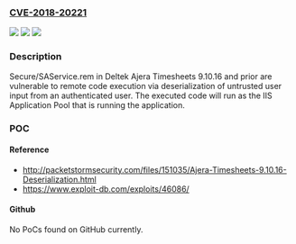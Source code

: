 ### [CVE-2018-20221](https://cve.mitre.org/cgi-bin/cvename.cgi?name=CVE-2018-20221)
![](https://img.shields.io/static/v1?label=Product&message=n%2Fa&color=blue)
![](https://img.shields.io/static/v1?label=Version&message=n%2Fa&color=blue)
![](https://img.shields.io/static/v1?label=Vulnerability&message=n%2Fa&color=brighgreen)

### Description

Secure/SAService.rem in Deltek Ajera Timesheets 9.10.16 and prior are vulnerable to remote code execution via deserialization of untrusted user input from an authenticated user. The executed code will run as the IIS Application Pool that is running the application.

### POC

#### Reference
- http://packetstormsecurity.com/files/151035/Ajera-Timesheets-9.10.16-Deserialization.html
- https://www.exploit-db.com/exploits/46086/

#### Github
No PoCs found on GitHub currently.

